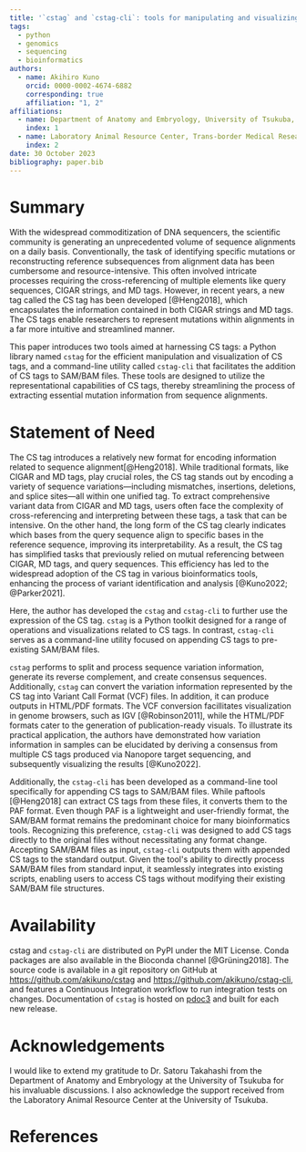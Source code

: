 ```yaml
---
title: '`cstag` and `cstag-cli`: tools for manipulating and visualizing CS tags'
tags:
  - python
  - genomics
  - sequencing
  - bioinformatics
authors:
  - name: Akihiro Kuno
    orcid: 0000-0002-4674-6882
    corresponding: true
    affiliation: "1, 2"
affiliations:
  - name: Department of Anatomy and Embryology, University of Tsukuba, Tsukuba, Ibaraki, Japan
    index: 1
  - name: Laboratory Animal Resource Center, Trans-border Medical Research Center, University of Tsukuba, Tsukuba, Ibaraki, Japan.
    index: 2
date: 30 October 2023
bibliography: paper.bib
---
```


# Summary
With the widespread commoditization of DNA sequencers, the scientific community is generating an unprecedented volume of sequence alignments on a daily basis. Conventionally, the task of identifying specific mutations or reconstructing reference subsequences from alignment data has been cumbersome and resource-intensive. This often involved intricate processes requiring the cross-referencing of multiple elements like query sequences, CIGAR strings, and MD tags. However, in recent years, a new tag called the CS tag has been developed [@Heng2018], which encapsulates the information contained in both CIGAR strings and MD tags. The CS tags enable researchers to represent mutations within alignments in a far more intuitive and streamlined manner.

This paper introduces two tools aimed at harnessing CS tags: a Python library named `cstag` for the efficient manipulation and visualization of CS tags, and a command-line utility called `cstag-cli` that facilitates the addition of CS tags to SAM/BAM files. These tools are designed to utilize the representational capabilities of CS tags, thereby streamlining the process of extracting essential mutation information from sequence alignments.


# Statement of Need

The CS tag introduces a relatively new format for encoding information related to sequence alignment[@Heng2018]. While traditional formats, like CIGAR and MD tags, play crucial roles, the CS tag stands out by encoding a variety of sequence variations—including mismatches, insertions, deletions, and splice sites—all within one unified tag. To extract comprehensive variant data from CIGAR and MD tags, users often face the complexity of cross-referencing and interpreting between these tags, a task that can be intensive. On the other hand, the long form of the CS tag clearly indicates which bases from the query sequence align to specific bases in the reference sequence, improving its interpretability. As a result, the CS tag has simplified tasks that previously relied on mutual referencing between CIGAR, MD tags, and query sequences. This efficiency has led to the widespread adoption of the CS tag in various bioinformatics tools, enhancing the process of variant identification and analysis [@Kuno2022; @Parker2021].

Here, the author has developed the `cstag` and `cstag-cli` to further use the expression of the CS tag. `cstag` is a Python toolkit designed for a range of operations and visualizations related to CS tags. In contrast, `cstag-cli` serves as a command-line utility focused on appending CS tags to pre-existing SAM/BAM files.

`cstag` performs to split and process sequence variation information, generate its reverse complement, and create consensus sequences. Additionally, `cstag` can convert the variation information represented by the CS tag into Variant Call Format (VCF) files. In addition, it can produce outputs in HTML/PDF formats. The VCF conversion facillitates visualization in genome browsers, such as IGV [@Robinson2011], while the HTML/PDF formats cater to the generation of publication-ready visuals. To illustrate its practical application, the authors have demonstrated how variation information in samples can be elucidated by deriving a consensus from multiple CS tags produced via Nanopore target sequencing, and subsequently visualizing the results [@Kuno2022].
<!-- ![Visualization of CS tags by VCF and HTML outputs.](cstag_visualization.png) -->

Additionally, the `cstag-cli` has been developed as a command-line tool specifically for appending CS tags to SAM/BAM files. While paftools [@Heng2018] can extract CS tags from these files, it converts them to the PAF format. Even though PAF is a lightweight and user-friendly format, the SAM/BAM format remains the predominant choice for many bioinformatics tools. Recognizing this preference, `cstag-cli` was designed to add CS tags directly to the original files without necessitating any format change. Accepting SAM/BAM files as input, `cstag-cli` outputs them with appended CS tags to the standard output. Given the tool's ability to directly process SAM/BAM files from standard input, it seamlessly integrates into existing scripts, enabling users to access CS tags without modifying their existing SAM/BAM file structures.


# Availability
cstag and `cstag-cli` are distributed on PyPI under the MIT License. Conda packages are also available in the Bioconda channel [@Grüning2018]. The source code is available in a git repository on GitHub at https://github.com/akikuno/cstag and https://github.com/akikuno/cstag-cli, and features a Continuous Integration workflow to run integration tests on changes. Documentation of `cstag` is hosted on [pdoc3](https://akikuno.github.io/cstag/cstag/) and built for each new release.

# Acknowledgements

I would like to extend my gratitude to Dr. Satoru Takahashi from the Department of Anatomy and Embryology at the University of Tsukuba for his invaluable discussions. I also acknowledge the support received from the Laboratory Animal Resource Center at the University of Tsukuba.

# References



